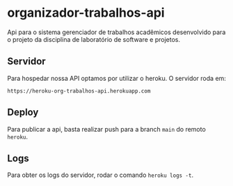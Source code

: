 # organizador-trabalhos-api
Api para o sistema gerenciador de trabalhos acadêmicos desenvolvido para o projeto da disciplina de laboratório de software e projetos.

## Servidor
Para hospedar nossa API optamos por utilizar o heroku. O servidor roda em:
````
https://heroku-org-trabalhos-api.herokuapp.com
````

## Deploy
Para publicar a api, basta realizar push para a branch `main` do remoto `heroku`.
## Logs
Para obter os logs do servidor, rodar o comando `heroku logs -t`.
